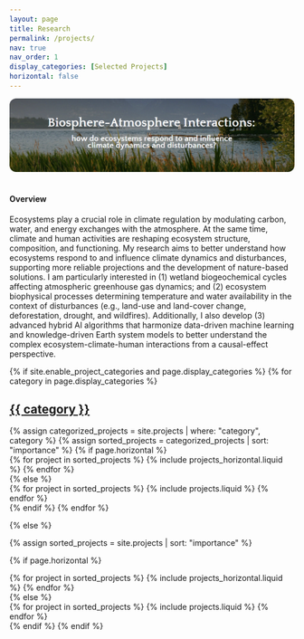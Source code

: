 ```yaml
---
layout: page
title: Research
permalink: /projects/
nav: true
nav_order: 1
display_categories: [Selected Projects]
horizontal: false
---
```


<img src="/assets/img/research_banner.png" alt="Research banner"
     style="width:100%; max-height:420px; object-fit:cover; border-radius:12px; margin-bottom:16px;">


#### Overview
Ecosystems play a crucial role in climate regulation by modulating carbon, water, and energy exchanges with the atmosphere. At the same time, climate and human activities are reshaping ecosystem structure, composition, and functioning. ​My research aims to better understand how ecosystems respond to and influence climate dynamics and disturbances, supporting more reliable projections and the development of nature-based solutions.  ​I am particularly interested in (1) wetland biogeochemical cycles affecting atmospheric greenhouse gas dynamics; and (2) ecosystem biophysical processes determining temperature and water availability in the context of disturbances (e.g., land-use and land-cover change, deforestation, drought, and wildfires). Additionally, I also develop (3) advanced hybrid AI algorithms that harmonize data-driven machine learning and knowledge-driven Earth system models to better understand the complex ecosystem-climate-human interactions from a causal-effect perspective.

<!-- pages/projects.md -->
<div class="projects">
{% if site.enable_project_categories and page.display_categories %}
  <!-- Display categorized projects -->
  {% for category in page.display_categories %}
  <a id="{{ category }}" href=".#{{ category }}">
    <h2 class="category">{{ category }}</h2>
  </a>
  {% assign categorized_projects = site.projects | where: "category", category %}
  {% assign sorted_projects = categorized_projects | sort: "importance" %}
  <!-- Generate cards for each project -->
  {% if page.horizontal %}
  <div class="container">
    <div class="row row-cols-1 row-cols-md-2">
    {% for project in sorted_projects %}
      {% include projects_horizontal.liquid %}
    {% endfor %}
    </div>
  </div>
  {% else %}
  <div class="row row-cols-1 row-cols-md-2">
    {% for project in sorted_projects %}
      {% include projects.liquid %}
    {% endfor %}
  </div>
  {% endif %}
  {% endfor %}

{% else %}

<!-- Display projects without categories -->

{% assign sorted_projects = site.projects | sort: "importance" %}

  <!-- Generate cards for each project -->

{% if page.horizontal %}

  <div class="container">
    <div class="row row-cols-1 row-cols-md-2">
    {% for project in sorted_projects %}
      {% include projects_horizontal.liquid %}
    {% endfor %}
    </div>
  </div>
  {% else %}
  <div class="row row-cols-1 row-cols-md-3">
    {% for project in sorted_projects %}
      {% include projects.liquid %}
    {% endfor %}
  </div>
  {% endif %}
{% endif %}
</div>

